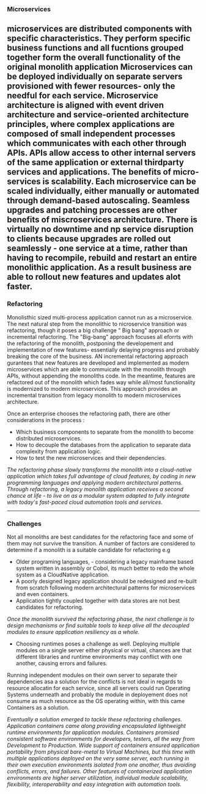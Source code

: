 ### Microservices
microservices are distributed components with specific characteristics.
They perform specific business functions and all fucntions grouped together form the overall functionality of the original monolith application
Microservices can be deployed individually on separate servers provisioned with fewer resources- only the needful for each service.
Microservice architecture is aligned with event driven architecture and service-oriented architecture principles, where complex applications are composed of small independent processes which communicates with each other through APIs. APIs allow access to other internal servers of the same application or external thirdparty services and applications.
The benefits of micro-services is scalability. Each microservice can be scaled individually, either manually or automated through demand-based autoscaling.
Seamless upgrades and patching processes are other benefits of miscroservices architecture.
There is virtually no downtime and np service disruption to clients because upgrades are rolled out seamlessly - one service at a time, rather than having to recompile, rebuild and restart an entire monolithic application.
As a result business are able to rollout new features and updates alot faster.
---
### Refactoring
Monolisthic sized multi-process application cannot run as a microservice.
The next natural step from the monolithic to nicroservice transition was refactoring, though it poses a big challenge " Big bang" approach or incremental refactoring.
The "Big-bang" approach focuses all eforrts with the refactoring of the monolith, postponing the developement and implementation of new features- essentially delaying progress and probably breaking the core of the business.
AN incremental refactoring approach gurantees that new features are developed and implemented as modern microservices which are able  to commuicate with the monolith through APIs, without appending the monoliths code.
In the meantime, features are refactored out  of the monolith which fades way while all/most functionality is modernized to modern microservices.
This approach provides an incremental transition from legacy monolith to modern microservices architecture.

Once an enterprise chooses the refactoring path, there are other considerations in the process : 
- Which business components to separate from the monolith to become distributed microservices.
- How to decouple the databases from the application to separate data complexity from application logic.
- How to test the new microservices and their dependencies.

*The refactoring phase slowly transforms the monolith into a cloud-native application which takes full advantage of cloud features, by coding in new programming languages and applying modern architectural patterns. Through refactoring, a legacy monolith application receives a second chance at life - to live on as a modular system adapted to fully integrate with today's fast-paced cloud automation tools and services.*

---
### Challenges
Not all monoliths are best candidates for the refactoring face and some of them may not survive the transition.
A number of factors are considered to determine if a monolith is a suitable candidate for refactoring e.g

- Older programing languages, - considering a legacy mainframe based system written in assembly or Cobol, its much better to redo the whole system as a CloudNative application.
 - A poorly designed  legacy application should be redesigned and re-built from scratch following modern architectural patterns for microservices and even containers.
 - Application tightly coupled together with data stores  are not best candidates for refactoring.

*Once the monolith survived the refactoring phase, the next challenge is to design mechanisms or find suitable tools to keep alive all the decoupled modules to ensure application resiliency as a whole.*

 - Choosing runtimes poses a challenge as well. Deploying multiple modules on a single server either physical or virtual, chances are that different libraries and runtime environments may conflict with one another, causing errors and failures.

 Running independent modules on their own server  to separate their dependencies asa a solution for the conflicts is not ideal in regards to resource allocatin for each service, since all servers could run Operating Systems underneath and probably the module in deployement does not consume as much resource as the OS operating within, with this came Containers as a solution. 

 *Eventually a solution emerged to tackle these refactoring challenges. Application containers came along providing encapsulated lightweight runtime environments for application modules. Containers promised consistent software environments for developers, testers, all the way from Development to Production. Wide support of containers ensured application portability from physical bare-metal to Virtual Machines, but this time with multiple applications deployed on the very same server, each running in their own execution environments isolated from one another, thus avoiding conflicts, errors, and failures. Other features of containerized application environments are higher server utilization, individual module scalability, flexibility, interoperability and easy integration with automation tools.*